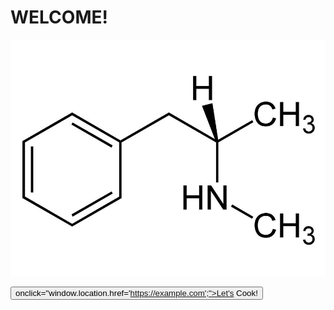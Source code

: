 # WELCOME!

![MethMolecule](Photos/photoice.jpg)                                                    

<button>onclick="window.location.href='https://example.com';">Let's Cook!</button>
